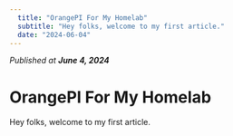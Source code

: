 ```yaml
---
  title: "OrangePI For My Homelab"
  subtitle: "Hey folks, welcome to my first article."
  date: "2024-06-04"
---
```


*Published at **June 4, 2024***
# OrangePI For My Homelab
Hey folks, welcome to my first article.